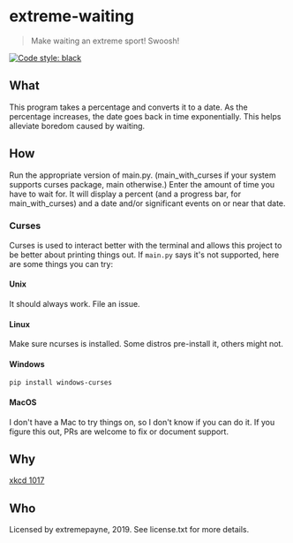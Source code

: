 # extreme-waiting
> Make waiting an extreme sport! Swoosh!

[![Code style: black](https://img.shields.io/badge/code%20style-black-000000.svg)](https://github.com/python/black)

## What
This program takes a percentage and converts it to a date. As the percentage increases, the date goes back in time exponentially. This helps alleviate boredom caused by waiting.

## How
Run the appropriate version of main.py. (main_with_curses if your system supports curses package, main otherwise.) Enter the amount of time you have to wait for. It will display a percent (and a progress bar, for main_with_curses) and a date and/or significant events on or near that date.

### Curses
Curses is used to interact better with the terminal and allows this project to be better about printing things out. If `main.py` says it's not supported, here are some things you can try:

#### Unix
It should always work. File an issue.

#### Linux
Make sure ncurses is installed. Some distros pre-install it, others might not.

#### Windows
`pip install windows-curses`

#### MacOS
I don't have a Mac to try things on, so I don't know if you can do it. If you figure this out, PRs are welcome to fix or document support.

## Why
[xkcd 1017](https://xkcd.com/1017)

## Who
Licensed by extremepayne, 2019. See license.txt for more details.
